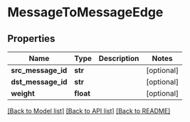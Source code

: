 # MessageToMessageEdge

## Properties
Name | Type | Description | Notes
------------ | ------------- | ------------- | -------------
**src_message_id** | **str** |  | [optional] 
**dst_message_id** | **str** |  | [optional] 
**weight** | **float** |  | [optional] 

[[Back to Model list]](../README.md#documentation-for-models) [[Back to API list]](../README.md#documentation-for-api-endpoints) [[Back to README]](../README.md)

